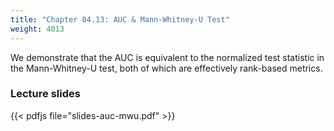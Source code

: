 ```yaml
---
title: "Chapter 04.13: AUC & Mann-Whitney-U Test"
weight: 4013
---
```


We demonstrate that the AUC is equivalent to the normalized test statistic in 
the Mann-Whitney-U test, both of which are effectively rank-based metrics.

<!--more-->

### Lecture slides

{{< pdfjs file="slides-auc-mwu.pdf" >}}